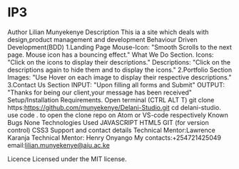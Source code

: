 # IP3
Author
Lilian Munyekenye
Description
This ia a site which deals with design,product management and development
Behaviour Driven Development(BDD)
1.Landing Page
Mouse-Icon: "Smooth Scrolls to the next page. Mouse icon has a bouncing effect." What We Do Section.
Icons: "Click on the icons to display their descriptions." Descriptions: "Click on the descriptions again to hide them and to display the icons."
2.Portfolio Section
Images: "Use Hover on each image to display their respective descriptions."
3.Contact Us Section
INPUT: "Upon filling all forms and Submit" OUTPUT: "Thanks for being our client,your message has been received"
Setup/Installation Requirements.
Open terminal (CTRL ALT T)
git clone https:https://github.com/munyekenye/Delani-Studio.git
cd delani-studio.
use  code . to open the clone repo on Atom or VS-code respectively
Known Bugs
None
Technologies Used
JAVASCRIPT
HTML5
GIT (for version control)
CSS3
Support and contact details
Technical Mentor:Lawrence Karanja
Technical Mentor: Henry Onyango
My contacts:+254721425049
email:lilian.munyekenye@aiu.ac.ke

Licence
Licensed under the MIT license.